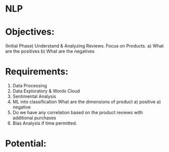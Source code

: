 # NLP

# Objectives:
  (Initial Phase) Understand & Analyzing Reviews.
  Focus on Products.
    a) What are the positives
    b) What are the negatives
# Requirements:
  1) Data Processing 
  2) Data Exploratory & Words Cloud
  3) Sentimental Analysis
  4) ML into classification
      What are the dimensions of product 
        a) positive
        a) negative
  5) Do we have any correlation based on the product reviews with additional purchases
  6) Bias Analysis if time permitted.      
      
# Potential:
